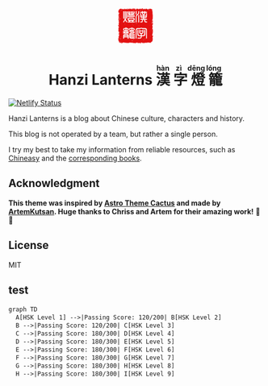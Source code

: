 <div align="center">
  <img alt="Astro Citrus logo" src="/public/images/seal.jpg" width="70" />
</div>
<h1 align="center">
Hanzi Lanterns
<ruby>
  漢<rt>hàn</rt>
  字<rt>zì</rt>
  燈<rt>dēng</rt>
  籠<rt>lóng</rt>
</ruby>

</h1>

[![Netlify Status](https://api.netlify.com/api/v1/badges/f6563c5f-05ed-4f2f-9f23-1bae68576645/deploy-status)](https://app.netlify.com/sites/hanzilanterns/deploys)

Hanzi Lanterns is a blog about Chinese culture, characters and history.

This blog is not operated by a team, but rather a single person.

I try my best to take my information from reliable resources, such as [Chineasy](https://www.chineasy.com) and the [corresponding books](https://www.harpercollins.com/blogs/authors/shaolan-20162122537947).

## Acknowledgment

**This theme was inspired by [Astro Theme Cactus](https://github.com/chrismwilliams/astro-theme-cactus) and made by [ArtemKutsan](https://github.com/ArtemKutsan/astro-citrus). Huge thanks to Chriss and Artem for their amazing work!** 🚀👏


## License

MIT



## test

```mermaid
graph TD
  A[HSK Level 1] -->|Passing Score: 120/200| B[HSK Level 2]
  B -->|Passing Score: 120/200| C[HSK Level 3]
  C -->|Passing Score: 180/300| D[HSK Level 4]
  D -->|Passing Score: 180/300| E[HSK Level 5]
  E -->|Passing Score: 180/300| F[HSK Level 6]
  F -->|Passing Score: 180/300| G[HSK Level 7]
  G -->|Passing Score: 180/300| H[HSK Level 8]
  H -->|Passing Score: 180/300| I[HSK Level 9]
```
